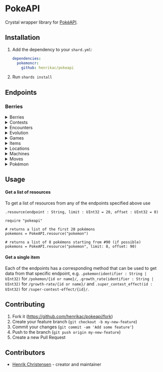 # PokeAPI

Crystal wrapper library for [PokéAPI](https://pokeapi.co/docs/v2).

## Installation

1. Add the dependency to your `shard.yml`:

   ```yaml
   dependencies:
     pokemoncr:
       github: henrikac/pokeapi
   ```

2. Run `shards install`

## Endpoints

### Berries
<details>
  <summary>Berries</summary>
  #### Berries `/berry/{id or name}/`
  #### Berry Firmnesses `/berry-firmness/{id or name}/`
  #### Berry Flavors `/berry-flavor/{id or name}/`
</details>
<details>
  <summary>Contests</summary>
  #### Contest Types `/contest-type/{id or name}/`
  #### Contest Effects `/contest-effect/{id}/`
  #### Super Contest Effects `/super-contest-effect/{id}/`
</details>
<details>
  <summary>Encounters</summary>
  #### Encounter Methods `/encounter-method/{id or name}/`
  #### Encounter Conditions `/encounter-condition/{id or name}/`
  #### Encounter Condition Values `/encounter-condition-value/{id or name}/`
</details>
<details>
  <summary>Evolution</summary>
  #### Evolution Chains `/evolution-chain/{id}/`
  #### Evolution Triggers `/evolution-trigger/{id or name}/`
</details>
<details>
  <summary>Games</summary>
  #### Generations `/generation/{id or name}/`
  #### Pokedexes `/pokedex/{id or name}/`
  #### Version `/version/{id or name}/`
  #### Version Groups `/version-group/{id or name}/`
</details>
<details>
  <summary>Items</summary>
  #### Item `/item/{id or name}/`
  #### Item Attributes `/item-attribute/{id or name}/`
  #### Item Categories `/item-category/{id or name}/`
  #### Item Fling Effects `/item-fling-effect/{id or name}/`
  #### Item Pockets `/item-pocket/{id or name}/`
</details>
<details>
  <summary>Locations</summary>
  #### Locations `/location/{id or name}/`
  #### Location Areas `/location-area/{id or name}/`
  #### Pal Park Areas `/pal-park-area/{id or name}/`
  #### Regions `/region/{id or name}/`
</details>
<details>
  <summary>Machines</summary>
  #### Machines `/machine/{id}/`
</details>
<details>
  <summary>Moves</summary>
  #### Moves `/move/{id or name}/`
  #### Move Allments `/move-ailment/{id or name}/`
  #### Move Battle Styles `/move-battle-style/{id or name}/`
  #### Move Categories `/move-category/{id or name}/`
  #### Move Damage Classes `/move-damage-class/{id or name}/`
  #### Move Learn Methods `/move-learn-method/{id or name}/`
  #### Move Targets `/move-target/{id or name}/`
</details>
<details>
  <summary>Pokémon</summary>
  #### Abilities `/ability/{id or name}/`
  #### Characteristics `/characteristic/{id}/`
  #### Egg Groups `/egg-group/{id or name}/`
  #### Genders `/gender/{id or name}/`
  #### Growth Rates `/growth-rate/{id or name}/`
  #### Natures `/nature/{id or name}/`
  #### Pokeathlon Stats `/pokeathlon-stat/{id or name}/`
  #### Pokemon `/pokemon/{id or name}/`
  #### Pokemon Location Areas `/pokemon/{id or name}/encounters/`
  #### Pokemon Colors `/pokemon-color/{id or name}/`
  #### Pokemon Forms `/pokemon-form/{id or name}/`
  #### Pokemon Habitats `/pokemon-habitat/{id or name}/`
  #### Pokemon Shapes `/pokemon-shape/{id or name}/`
  #### Pokemon Species `/pokemon-species/{id or name}/`
  #### Stats `/stat/{id or name}/`
  #### Types `/type/{id or name}/`
</details>

## Usage

#### Get a list of resources

To get a list of resources from any of the endpoints specified above use  

`.resource(endpoint : String, limit : UInt32 = 20, offset : UInt32 = 0)`

```crystal
require "pokeapi"

# returns a list of the first 20 pokémons
pokemons = PokeAPI.resource("pokemon")

# returns a list of 8 pokémons starting from #90 (if possible)
pokemons = PokeAPI.resource("pokemon", limit: 8, offset: 90)
```

#### Get a single item

Each of the endpoints has a corresponding method that can be used to get data from that specific endpoint, e.g. `.pokemon(identifier : String | UInt32)` for `/pokemon/{id or name}/`, `.growth_rate(identifier : String | UInt32)` for `/growth-rate/{id or name}/` and `.super_contest_effect(id : UInt32)` for `/super-contest-effect/{id}/`.

## Contributing

1. Fork it (<https://github.com/henrikac/pokeapi/fork>)
2. Create your feature branch (`git checkout -b my-new-feature`)
3. Commit your changes (`git commit -am 'Add some feature'`)
4. Push to the branch (`git push origin my-new-feature`)
5. Create a new Pull Request

## Contributors

- [Henrik Christensen](https://github.com/henrikac) - creator and maintainer
